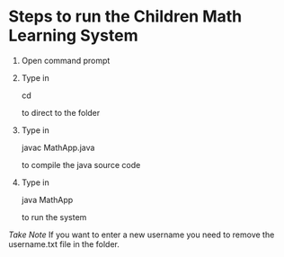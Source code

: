 # Steps to run the Children Math Learning System

1) Open command prompt

2) Type in 
	
	cd <the folder directory path>

   to direct to the folder

3) Type in 
	
	javac MathApp.java

   to compile the java source code

4) Type in

	java MathApp
   
   to run the system

*Take Note*
If you want to enter a new username you need to remove the username.txt file in the folder.
